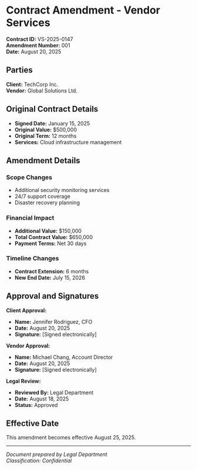 # Contract Amendment - Vendor Services

**Contract ID:** VS-2025-0147  
**Amendment Number:** 001  
**Date:** August 20, 2025

## Parties
**Client:** TechCorp Inc.  
**Vendor:** Global Solutions Ltd.  

## Original Contract Details
- **Signed Date:** January 15, 2025
- **Original Value:** $500,000
- **Original Term:** 12 months
- **Services:** Cloud infrastructure management

## Amendment Details

### Scope Changes
- Additional security monitoring services
- 24/7 support coverage
- Disaster recovery planning

### Financial Impact
- **Additional Value:** $150,000
- **Total Contract Value:** $650,000
- **Payment Terms:** Net 30 days

### Timeline Changes
- **Contract Extension:** 6 months
- **New End Date:** July 15, 2026

## Approval and Signatures

**Client Approval:**
- **Name:** Jennifer Rodriguez, CFO
- **Date:** August 20, 2025
- **Signature:** [Signed electronically]

**Vendor Approval:**
- **Name:** Michael Chang, Account Director
- **Date:** August 20, 2025
- **Signature:** [Signed electronically]

**Legal Review:**
- **Reviewed By:** Legal Department
- **Date:** August 18, 2025
- **Status:** Approved

## Effective Date
This amendment becomes effective August 25, 2025.

---
*Document prepared by Legal Department*  
*Classification: Confidential*
